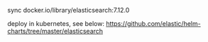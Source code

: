 sync docker.io/library/elasticsearch:7.12.0

deploy in kubernetes, see below:
https://github.com/elastic/helm-charts/tree/master/elasticsearch
